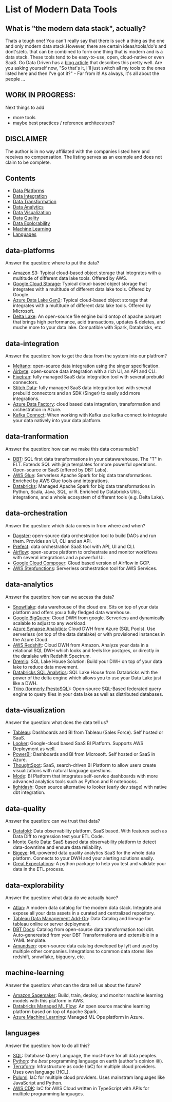 # List of Modern Data Tools
## What is "the modern data stack", actually?
Thats a tough one!  You can't really say that there is such a thing as the one and only modern data stack.However, there are certain ideas/tools/do's and dont's/etc. that can be combined to form one thing that is modern and is a data stack. These tools tend to be easy-to-use, open, cloud-native or even SaaS. Go Data Driven has a [blog article](https://godatadriven.com/blog/modern-data-stack-the-road-to-democratizing-data/) that describes this pretty well. Are you asking yourself now, "So that's it, I'll just switch all my tools to the ones listed here and then I've got it?" - Far from it! As always, it's all about the people ...

## WORK IN PROGRESS:
Next things to add
- more tools
- maybe best practices / reference architecutres?

## DISCLAIMER
The author is in no way affiliated with the companies listed here and receives no compensation. The listing serves as an example and does not claim to be complete.

## Contents

- [Data Platforms](#data-platforms)
- [Data Integration](#data-integration)
- [Data Transformation](#data-tranformation)
- [Data Analytics](#data-analytics)
- [Data Visualization](#data-visualization)
- [Data Quality](#data-quality)
- [Data Explorability](#data-explorability)
- [Machine Learning](#machine-learning)
- [Languages](#languages)

## data-platforms
Answer the question: where to put the data?


- [Amazon S3](https://aws.amazon.com/s3/): Typical cloud-based object storage that integrates with a multitude of different data lake tools. Offered by AWS.
- [Google Cloud Storage](https://cloud.google.com/storage): Typical cloud-based object storage that integrates with a multitude of different data lake tools. Offered by Google.
- [Azure Data Lake Gen2](https://docs.microsoft.com/en-us/azure/storage/blobs/data-lake-storage-introduction): Typical cloud-based object storage that integrates with a multitude of different data lake tools. Offered by Microsoft.
- [Delta Lake](https://delta.io/): An open-source file engine build ontop of apache parquet that brings high performance, acid transactions, updates & deletes, and muche more to your data lake. Compatible with Spark, Databricks, etc. 

## data-integration
Answer the question: how to get the data from the system into our platfrom?


- [Meltano](https://meltano.com/): open-source data integration using the singer specification.
- [Airbyte](https://airbyte.io/): open-source data integration with a rich UI, an API and CLI.
- [Fivetran](https://fivetran.com/): fully managed SaaS data integration tool with several prebuild connectors.
- [Stitch Data](https://www.stitchdata.com/): fully managed SaaS data integration tool with several prebuild connectors and an SDK (Singer) to easily add more integrations.
- [Azure Data Factory](https://docs.microsoft.com/en-us/azure/data-factory/quickstart-create-data-factory-portal): cloud based data intagration, transformation and orchestration in Azure.
- [Kafka Connect](https://docs.confluent.io/platform/current/connect/index.html#:~:text=Kafka%20Connect%20is%20a%20free,Kafka%20Connect%20for%20Confluent%20Platform.): When working with Kafka use kafka connect to integrate your data natively into your data platform.

## data-tranformation
Answer the question: how can we make this data consumable?


- [DBT](https://www.getdbt.com/): SQL first data transformations in your datawarehouse. The "T" in ELT. Extends SQL with jinja templates for more powerful operations. Open-source or SaaS (offered by DBT Labs).
- [AWS Glue](https://aws.amazon.com/glue/?whats-new-cards.sort-by=item.additionalFields.postDateTime&whats-new-cards.sort-order=desc): Serverless Apache Spark for big data transformations. Enriched by AWS Glue tools and integrations.
- [Databricks](https://databricks.com/): Managed Apache Spark for big data transformations in Python, Scala, Java, SQL, or R. Enriched by Databricks Utils, integrations, and a whole ecosystem of different tools (e.g. Delta Lake). 


## data-orchestration
Answer the question: which data comes in from where and when?

- [Dagster](https://dagster.io/): open-source data orchestration tool to build DAGs and run them. Provides an UI, CLI and an API. 
- [Prefect](https://www.prefect.io/): data orchestration SaaS tool with API, UI and CLI.
- [Airflow](https://airflow.apache.org/): open-source platform to orchestrate and monitor workflows with several integrations and a powerful UI.
- [Google Cloud Composer](https://cloud.google.com/composer): Cloud based version of Airflow in GCP.
- [AWS Stepfunctions](https://aws.amazon.com/step-functions/): Serverless orchestration tool for AWS Services.

## data-analytics
Answer the question: how can we access tha data?

- [Snowflake](https://www.snowflake.com/): data warehouse of the cloud era. Sits on top of your data platform and offers you a fully fledged data warehouse. 
- [Google BigQuery](https://cloud.google.com/bigquery): Cloud DWH from google. Serverless and dynamically scalable to adjust to any workload. 
- [Azure Synapse Analytics](https://azure.microsoft.com/en-us/services/synapse-analytics/): Cloud DWH from Azure (SQL Pools). Use serverless (on top of the data datalake) or with provisioned instances in the Azure Cloud.
- [AWS Redshift](https://aws.amazon.com/redshift/): Cloud DWH from Amazon. Analyze your data in a relational SQL DWH which looks and feels like postgres, or directly in the datalake with Redshift Spectrum. 
- [Dremio](https://www.dremio.com/): SQL Lake House Solution: Build your DWH on top of your data lake to reduce data movement. 
- [Databricks SQL Analytics](https://databricks.com/product/databricks-sql): SQL Lake House from Databricks with the power of the delta engine which allows you to use your Data Lake just like a DWH. 
- [Trino (formerly PrestoSQL)](https://trino.io/): Open-source SQL-Based federated query engine to query files in your data lake as well as distributed databases.


## data-visualization
Answer the question: what does the data tell us?

- [Tableau](https://www.tableau.com/): Dashboards and BI from Tableau (Sales Force). Self hosted or SaaS.
- [Looker](https://looker.com/): Google-cloud based SaaS BI Platform. Supports AWS Deployment as well. 
- [PowerBI](https://powerbi.microsoft.com/en-us/): Dashboards and BI from Microsoft. Self hosted or SaaS in Azure.
- [ThoughtSpot](https://www.thoughtspot.com/): SaaS, search-driven BI Platform to allow users create visualizations with natural language questions.
- [Mode](https://mode.com/reports-and-dashboards/): BI Platform that integrates self-service dashboards with more advanced analytics tools such as Python and R notebooks. 
- [lightdash](https://github.com/lightdash/lightdash): Open source alternative to looker (early dev stage) with native dbt integration.

## data-quality
Answer the question: can we trust that data?

- [Datafold](https://www.datafold.com/): Data observability platform, SaaS based. With features such as Data Diff to regression test your ETL Code. 
- [Monte Carlo Data](https://www.montecarlodata.com/): SaaS based data observability platform to detect data-downtime and ensure data reliability. 
- [Bigeye](https://www.bigeye.com/product/getting-started): ML-powered data quality analytics SaaS for the whole data platform. Connects to your DWH and your alerting solutions easily.
- [Great Expectations](https://greatexpectations.io/): A python package to help you test and validate your data in the ETL process.  

## data-explorability
Answer the question: what data do we actually have?

- [Atlan](https://atlan.com/platform/data-catalog/): A modern data catalog for the modern data stack. Integrate and expose all your data assets in a curated and centralized repository. 
- [Tableau Data Management Add-On](https://www.tableau.com/products/add-ons/data-management): Data Catalog and lineage for tableau online or server deployment.
- [DBT Docs](https://docs.getdbt.com/reference/artifacts/catalog-json): Catalog from open-source data transformation tool dbt. Auto-genereated from your DBT Transformations and extensible in a YAML template.
- [Amundsen](https://www.amundsen.io/): open-source data catalog developed by lyft and used by multiple other companies.  Integrations to common data stores like redshift, snowflake, bigquery, etc.  

## machine-learning
Answer the question: what can the data tell us about the future?


- [Amazon Sagemaker](https://aws.amazon.com/sagemaker/): Build, train, deploy, and monitor machine learning models with this platform in AWS.
- [Databricks Managed ML Flow](https://databricks.com/product/managed-mlflow): An open source machine learning platform based on top of Apache Spark.
- [Azure Machine Learning](https://azure.microsoft.com/en-us/services/machine-learning/#features): Managed ML Ops platform in Azure.


## languages
Answer the question: how to do all this?


- [SQL](https://en.wikipedia.org/wiki/SQL): Database Query Language, the must-have for all data peoples.
- [Python](https://www.python.org/): the *best* programming language on earth (author's opinion 😜).
- [Terraform](https://www.terraform.io/): Infrastructure as code (IaC) for multiple cloud providers. Uses own language (HCL).
- [Pulumi](https://www.pulumi.com/): IaC for multiple cloud providers. Uses mainstram languages like JavaScript and Python.
- [AWS CDK](https://github.com/aws/aws-cdk): IaC for AWS Cloud written in TypeScript with APIs for multiple programming languages.

